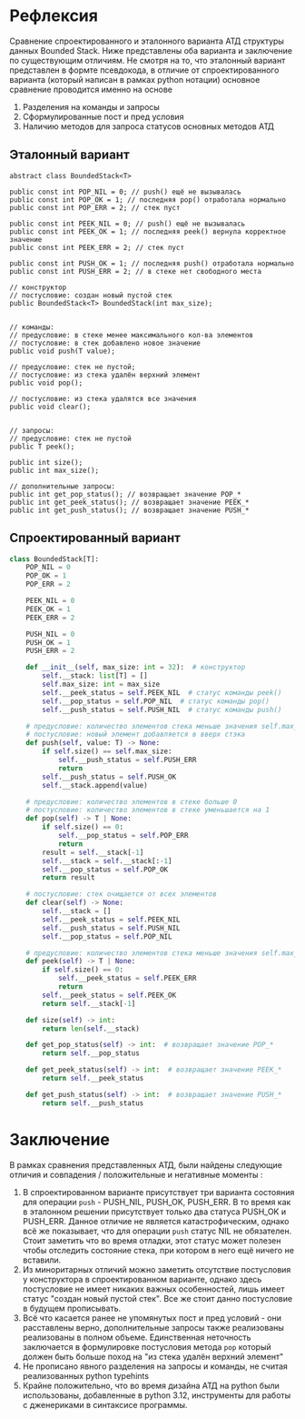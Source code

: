 # Рефлексия
Сравнение спроектированного и эталонного варианта АТД структуры данных Bounded Stack. 
Ниже представлены оба варианта и заключение по существующим отличиям. Не смотря на то, 
что эталонный вариант представлен в формте псевдокода, в отличие от спроектированного варианта 
(который написан в рамках python нотации) основное сравнение проводится именно на основе 
1. Разделения на команды и запросы
2. Сформулированные пост и пред условия
3. Наличию методов для запроса статусов основных методов АТД 

## Эталонный вариант
```pseudocode
abstract class BoundedStack<T>

public const int POP_NIL = 0; // push() ещё не вызывалась
public const int POP_OK = 1; // последняя pop() отработала нормально
public const int POP_ERR = 2; // стек пуст

public const int PEEK_NIL = 0; // push() ещё не вызывалась
public const int PEEK_OK = 1; // последняя peek() вернула корректное значение 
public const int PEEK_ERR = 2; // стек пуст

public const int PUSH_OK = 1; // последняя push() отработала нормально
public const int PUSH_ERR = 2; // в стеке нет свободного места 

// конструктор
// постусловие: создан новый пустой стек
public BoundedStack<T> BoundedStack(int max_size);


// команды:
// предусловие: в стеке менее максимального кол-ва элементов
// постусловие: в стек добавлено новое значение
public void push(T value); 

// предусловие: стек не пустой; 
// постусловие: из стека удалён верхний элемент
public void pop(); 

// постусловие: из стека удалятся все значения
public void clear();


// запросы:
// предусловие: стек не пустой
public T peek(); 

public int size();
public int max_size();

// дополнительные запросы:
public int get_pop_status(); // возвращает значение POP_*
public int get_peek_status(); // возвращает значение PEEK_*
public int get_push_status(); // возвращает значение PUSH_*
```

## Спроектированный вариант
```python
class BoundedStack[T]:
    POP_NIL = 0
    POP_OK = 1
    POP_ERR = 2

    PEEK_NIL = 0
    PEEK_OK = 1
    PEEK_ERR = 2

    PUSH_NIL = 0
    PUSH_OK = 1
    PUSH_ERR = 2

    def __init__(self, max_size: int = 32):  # конструктор
        self.__stack: list[T] = []
        self.max_size: int = max_size
        self.__peek_status = self.PEEK_NIL  # статус команды peek()
        self.__pop_status = self.POP_NIL  # статус команды pop()
        self.__push_status = self.PUSH_NIL  # статус команды push()

    # предусловие: количество элементов стека меньше значения self.max_size
    # постусловие: новый элемент добавляется в вверх стэка
    def push(self, value: T) -> None:
        if self.size() == self.max_size:
            self.__push_status = self.PUSH_ERR
            return
        self.__push_status = self.PUSH_OK
        self.__stack.append(value)

    # предусловие: количество элементов в стеке больше 0
    # постусловие: количество элементов в стеке уменьшается на 1
    def pop(self) -> T | None:
        if self.size() == 0:
            self.__pop_status = self.POP_ERR
            return
        result = self.__stack[-1]
        self.__stack = self.__stack[:-1]
        self.__pop_status = self.POP_OK
        return result

    # постусловие: стек очищается от всех элементов
    def clear(self) -> None:
        self.__stack = []
        self.__peek_status = self.PEEK_NIL
        self.__push_status = self.PUSH_NIL
        self.__pop_status = self.POP_NIL

    # предусловие: количество элементов стека меньше значения self.max_size
    def peek(self) -> T | None:
        if self.size() == 0:
            self.__peek_status = self.PEEK_ERR
            return
        self.__peek_status = self.PEEK_OK
        return self.__stack[-1]

    def size(self) -> int:
        return len(self.__stack)

    def get_pop_status(self) -> int:  # возвращает значение POP_*
        return self.__pop_status

    def get_peek_status(self) -> int:  # возвращает значение PEEK_*
        return self.__peek_status

    def get_push_status(self) -> int:  # возвращает значение PUSH_*
        return self.__push_status
```

# Заключение 
В рамках сравнения представленных АТД, были найдены следующие отличия и совпадения / положительные и негативные моменты :
1. В спроектированном варианте присутствует три варианта состояния для  операции `push` - PUSH_NIL, PUSH_OK, PUSH_ERR. В то время
   как в эталонном решении присутствует только два статуса PUSH_OK и PUSH_ERR. Данное отличие не является катастрофическим,
   однако всё же показывает, что для операции `push` статус NIL не обязателен. Стоит заметить что во время отладки, этот
   статус может полезен чтобы отследить состояние стека, при котором в него ещё ничего не вставили.
2. Из миноритарных отличий можно заметить отсутствие постусловия у конструктора в спроектированном варианте,
   однако здесь постусловие не имеет никаких важных особенностей, лишь имеет статус "создан новый пустой стек". Все же
   стоит данно постусловие в будущем прописывать.
3. Всё что касается ранее не упомянутых пост и пред условий - они расставлены верно, дополнительные запросы также реализованы
   реализованы в полном объеме. Единственная неточность заключается в формулировке постусловия метода `pop` который
   должен быть больше поход на "из стека удалён верхний элемент"
4. Не прописано явного разделения на запросы и команды, не считая реализованных python typehints
5. Крайне положительно, что во время дизайна АТД на python были использованы, добавленные в python 3.12, инструменты для
   работы с дженериками в синтаксисе программы.